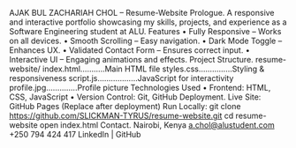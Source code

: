 AJAK BUL ZACHARIAH CHOL – Resume-Website
Prologue.
A responsive and interactive portfolio showcasing my skills, projects, and experience as a Software Engineering student at ALU.
Features
•	Fully Responsive – Works on all devices.
•	Smooth Scrolling – Easy navigation.
•	Dark Mode Toggle – Enhances UX.
•	Validated Contact Form – Ensures correct input.
•	Interactive UI – Engaging animations and effects.
Project Structure.
resume-website/
index.html………..Main HTML file
styles.css……………Styling & responsiveness
script.js………………JavaScript for interactivity
profile.jpg…………..Profile picture
Technologies Used
•	Frontend: HTML, CSS, JavaScript
•	Version Control: Git, GitHub
Deployment.
Live Site: GitHub Pages (Replace after deployment)
Run Locally:
git clone https://github.com/SLICKMAN-TYRUS/resume-website.git
cd resume-website
open index.html
Contact.
Nairobi, Kenya
a.chol@alustudent.com
+250 794 424 417
LinkedIn |  GitHub


